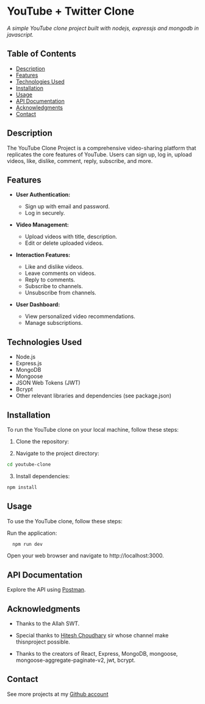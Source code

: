
# YouTube + Twitter Clone

*A simple YouTube clone project built with nodejs, expressjs and mongodb in javascript.*

## Table of Contents

- [Description](#description)
- [Features](#features)
- [Technologies Used](#technologies-used)
- [Installation](#installation)
- [Usage](#usage)
- [API Documentation](#api-documentation)
- [Acknowledgments](#acknowledgments)
- [Contact](#contact)


## Description


The YouTube Clone Project is a comprehensive video-sharing platform that replicates the core features of YouTube. Users can sign up, log in, upload videos, like, dislike, comment, reply, subscribe, and more.

## Features

- **User Authentication:**
  - Sign up with email and password.
  - Log in securely.

- **Video Management:**
  - Upload videos with title, description.
  - Edit or delete uploaded videos.

- **Interaction Features:**
  - Like and dislike videos.
  - Leave comments on videos.
  - Reply to comments.
  - Subscribe to channels.
  - Unsubscribe from channels.

- **User Dashboard:**
  - View personalized video recommendations.
  - Manage subscriptions.

## Technologies Used
- Node.js
- Express.js
- MongoDB
- Mongoose
- JSON Web Tokens (JWT)
- Bcrypt
- Other relevant libraries and dependencies (see package.json)

## Installation

To run the YouTube clone on your local machine, follow these steps:

1. Clone the repository:

2. Navigate to the project directory:

  ```bash
  cd youtube-clone
  ```
3. Install dependencies:
  ```bash
  npm install
  ```

## Usage

To use the YouTube clone, follow these steps:

Run the application:
  ```bash
    npm run dev
  ```    
Open your web browser and navigate to http://localhost:3000.

## API Documentation

Explore the API using [Postman](https://documenter.getpostman.com/view/32131496/2s9YymHQNx).

## Acknowledgments

- Thanks to the Allah SWT.

- Special thanks to [Hitesh Choudhary](https://www.youtube.com/@chaiaurcode) sir whose channel make thisnproject possible. 

- Thanks to the creators of React, Express, MongoDB, mongoose, mongoose-aggregate-paginate-v2, jwt, bcrypt.

## Contact

See more projects at my [Github account](https://github.com/shadan-saifi)


    





